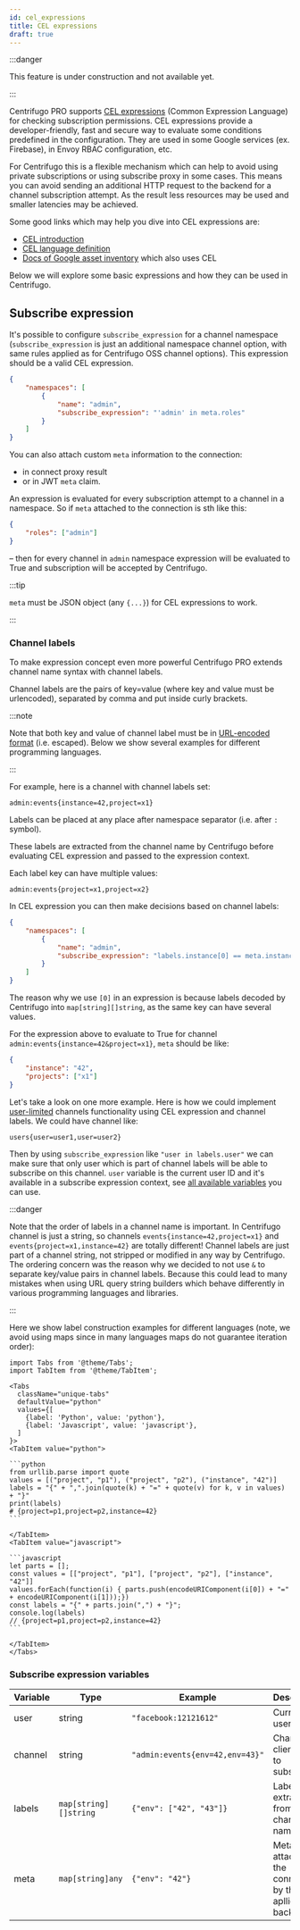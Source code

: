 ```yaml
---
id: cel_expressions
title: CEL expressions
draft: true
---
```


:::danger

This feature is under construction and not available yet.

:::

Centrifugo PRO supports [CEL expressions](https://opensource.google/projects/cel) (Common Expression Language) for checking subscription permissions. CEL expressions provide a developer-friendly, fast and secure way to evaluate some conditions predefined in the configuration. They are used in some Google services (ex. Firebase), in Envoy RBAC configuration, etc.

For Centrifugo this is a flexible mechanism which can help to avoid using private subscriptions or using subscribe proxy in some cases. This means you can avoid sending an additional HTTP request to the backend for a channel subscription attempt. As the result less resources may be used and smaller latencies may be achieved.

Some good links which may help you dive into CEL expressions are:

* [CEL introduction](https://github.com/google/cel-spec/blob/master/doc/intro.md)
* [CEL language definition](https://github.com/google/cel-spec/blob/master/doc/langdef.md)
* [Docs of Google asset inventory](https://cloud.google.com/asset-inventory/docs/monitoring-asset-changes-with-condition#using_cel) which also uses CEL

Below we will explore some basic expressions and how they can be used in Centrifugo.

## Subscribe expression

It's possible to configure `subscribe_expression` for a channel namespace (`subscribe_expression` is just an additional namespace channel option, with same rules applied as for Centrifugo OSS channel options). This expression should be a valid CEL expression.

```json title="config.json"
{
    "namespaces": [
        {
            "name": "admin",
            "subscribe_expression": "'admin' in meta.roles"
        }
    ]
}
```

You can also attach custom `meta` information to the connection:

* in connect proxy result
* or in JWT `meta` claim.

An expression is evaluated for every subscription attempt to a channel in a namespace. So if `meta` attached to the connection is sth like this:

```json
{
    "roles": ["admin"]
}
```

– then for every channel in `admin` namespace expression will be evaluated to True and subscription will be accepted by Centrifugo.

:::tip

`meta` must be JSON object (any `{...}`) for CEL expressions to work.

:::

### Channel labels

To make expression concept even more powerful Centrifugo PRO extends channel name syntax with channel labels.

Channel labels are the pairs of key=value (where key and value must be urlencoded), separated by comma and put inside curly brackets.

:::note

Note that both key and value of channel label must be in [URL-encoded format](https://en.wikipedia.org/wiki/Percent-encoding) (i.e. escaped). Below we show several examples for different programming languages. 

:::

For example, here is a channel with channel labels set:

```
admin:events{instance=42,project=x1}
```

Labels can be placed at any place after namespace separator (i.e. after `:` symbol).

These labels are extracted from the channel name by Centrifugo before evaluating CEL expression and passed to the expression context.

Each label key can have multiple values:

```
admin:events{project=x1,project=x2}
```

In CEL expression you can then make decisions based on channel labels:

```json title="config.json"
{
    "namespaces": [
        {
            "name": "admin",
            "subscribe_expression": "labels.instance[0] == meta.instance && labels.project[0] in meta.projects"
        }
    ]
}
```

The reason why we use `[0]` in an expression is because labels decoded by Centrifugo into `map[string][]string`, as the same key can have several values.

For the expression above to evaluate to True for channel `admin:events{instance=42&project=x1}`, `meta` should be like:

```json
{
    "instance": "42",
    "projects": ["x1"]
}
```

Let's take a look on one more example. Here is how we could implement [user-limited](../server/channels.md#user-channel-boundary-) channels functionality using CEL expression and channel labels. We could have channel like:

```
users{user=user1,user=user2}
```

Then by using `subscribe_expression` like `"user in labels.user"` we can make sure that only user which is part of channel labels will be able to subscribe on this channel. `user` variable is the current user ID and it's available in a subscribe expression context, see [all available variables](#subscribe-expression-variables) you can use.

:::danger

Note that the order of labels in a channel name is important. In Centrifugo channel is just a string, so channels `events{instance=42,project=x1}` and `events{project=x1,instance=42}` are totally different! Channel labels are just part of a channel string, not stripped or modified in any way by Centrifugo. The ordering concern was the reason why we decided to not use `&` to separate key/value pairs in channel labels. Because this could lead to many mistakes when using URL query string builders which behave differently in various programming languages and libraries.

:::

Here we show label construction examples for different languages (note, we avoid using maps since in many languages maps do not guarantee iteration order):

````mdx-code-block
import Tabs from '@theme/Tabs';
import TabItem from '@theme/TabItem';

<Tabs
  className="unique-tabs"
  defaultValue="python"
  values={[
    {label: 'Python', value: 'python'},
    {label: 'Javascript', value: 'javascript'},
  ]
}>
<TabItem value="python">

```python
from urllib.parse import quote
values = [("project", "p1"), ("project", "p2"), ("instance", "42")]
labels = "{" + ",".join(quote(k) + "=" + quote(v) for k, v in values) + "}"
print(labels)
# {project=p1,project=p2,instance=42}
```

</TabItem>
<TabItem value="javascript">

```javascript
let parts = [];
const values = [["project", "p1"], ["project", "p2"], ["instance", "42"]]
values.forEach(function(i) { parts.push(encodeURIComponent(i[0]) + "=" + encodeURIComponent(i[1]));})
const labels = "{" + parts.join(",") + "}";
console.log(labels)
// {project=p1,project=p2,instance=42}
```

</TabItem>
</Tabs>
````

### Subscribe expression variables

| Variable | Type | Example |  Description |
| ------------ | -------------- | ---- | ------------ |
| user       | string     | `"facebook:12121612"` |  Current user ID |
| channel    | string     | `"admin:events{env=42,env=43}"` | Channel client tries to subscribe      |
| labels     | `map[string][]string` | `{"env": ["42", "43"]}`  | Labels extracted from channel name |
| meta     | `map[string]any` | `{"env": "42"}` | Meta attached to the connection by the apllication backend |
